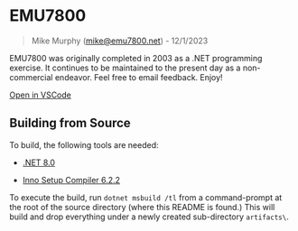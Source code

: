 # EMU7800
> Mike Murphy (mike@emu7800.net) - 12/1/2023

EMU7800 was originally completed in 2003 as a .NET programming exercise.
It continues to be maintained to the present day as a non-commercial endeavor.
Feel free to email feedback.
Enjoy!

[Open in VSCode](https://vscode.dev/emu7800/emu7800.github.io)

## Building from Source

To build, the following tools are needed:

- [.NET 8.0](https://dotnet.microsoft.com/en-us/download/dotnet/8.0)

- [Inno Setup Compiler 6.2.2](https://www.innosetup.com/)

To execute the build, run ```dotnet msbuild /tl``` from a command-prompt at the root of the source directory (where this README is found.)
This will build and drop everything under a newly created sub-directory ```artifacts\```.
